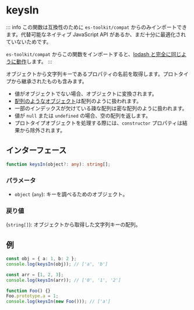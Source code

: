 # keysIn

::: info
この関数は互換性のために `es-toolkit/compat` からのみインポートできます。代替可能なネイティブ JavaScript API があるか、まだ十分に最適化されていないためです。

`es-toolkit/compat` からこの関数をインポートすると、[lodash と完全に同じように動作](../../../compatibility.md)します。
:::

オブジェクトから文字列キーであるプロパティの名前を取得します。プロトタイプから継承されたものも含みます。

- 値がオブジェクトでない場合、オブジェクトに変換されます。
- [配列のようなオブジェクト](../predicate/isArrayLike.md)は配列のように扱われます。
- 一部のインデックスが欠けている疎な配列は密な配列のように扱われます。
- 値が `null` または `undefined` の場合、空の配列を返します。
- プロトタイプオブジェクトを処理する際には、`constructor` プロパティは結果から除外されます。

## インターフェース

```typescript
function keysIn(object?: any): string[];
```

### パラメータ

- `object` (`any`): キーを調べるためのオブジェクト。

### 戻り値

(`string[]`): オブジェクトから取得した文字列キーの配列。

## 例

```typescript
const obj = { a: 1, b: 2 };
console.log(keysIn(obj)); // ['a', 'b']

const arr = [1, 2, 3];
console.log(keysIn(arr)); // ['0', '1', '2']

function Foo() {}
Foo.prototype.a = 1;
console.log(keysIn(new Foo())); // ['a']
```
